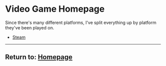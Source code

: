 # Video Game Homepage

Since there's many different platforms, I've split everything up by platform they've been played on. 

- [Steam](/into-the-void/VideoGames/Steam/steam-index)

* * *
## Return to: [Homepage](/into-the-void/index)